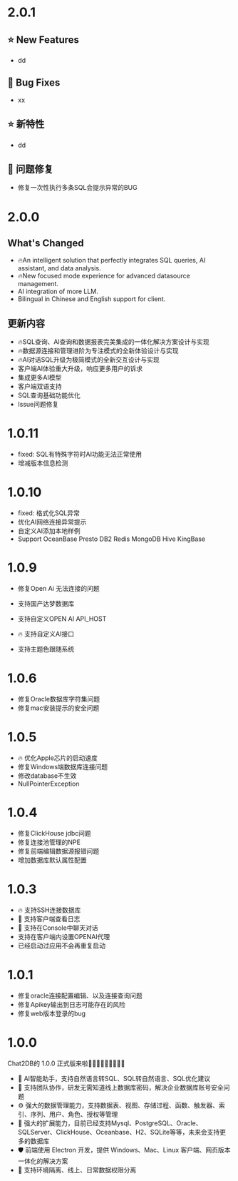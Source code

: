 # 2.0.1
## ⭐ New Features
* dd
## 🐞 Bug Fixes
* xx
## ⭐ 新特性
* dd
## 🐞 问题修复
* 修复一次性执行多条SQL会提示异常的BUG

# 2.0.0
## What's Changed
* 🔥An intelligent solution that perfectly integrates SQL queries, AI assistant, and data analysis.
* 🔥New focused mode experience for advanced datasource management.
* AI integration of more LLM.
* Bilingual in Chinese and English support for client.
## 更新内容
* 🔥SQL查询、AI查询和数据报表完美集成的一体化解决方案设计与实现
* 🔥数据源连接和管理进阶为专注模式的全新体验设计与实现
* 🔥AI对话SQL升级为极简模式的全新交互设计与实现
* 客户端AI体验重大升级，响应更多用户的诉求
* 集成更多AI模型
* 客户端双语支持
* SQL查询基础功能优化
* Issue问题修复

# 1.0.11
* fixed: SQL有特殊字符时AI功能无法正常使用
* 增减版本信息检测

# 1.0.10
* fixed: 格式化SQL异常
* 优化AI网络连接异常提示
* 自定义AI添加本地样例
* Support OceanBase Presto DB2 Redis MongoDB Hive KingBase

# 1.0.9
* 修复Open Ai 无法连接的问题

* 支持国产达梦数据库
* 支持自定义OPEN AI API_HOST
* 🔥 支持自定义AI接口
* 支持主题色跟随系统

# 1.0.6
* 修复Oracle数据库字符集问题
* 修复mac安装提示的安全问题

# 1.0.5
* 🔥 优化Apple芯片的启动速度
* 修复Windows端数据库连接问题
* 修改database不生效
* NullPointerException

# 1.0.4
* 修复ClickHouse jdbc问题
* 修复连接池管理的NPE
* 修复前端编辑数据源报错问题 
* 增加数据库默认属性配置

# 1.0.3
* 🔥 支持SSH连接数据库
* 🎉 支持客户端查看日志
* 🎉 支持在Console中聊天对话
* 支持在客户端内设置OPENAI代理
* 已经启动过应用不会再重复启动

# 1.0.1
* 修复oracle连接配置编辑、以及连接查询问题
* 修复Apikey输出到日志可能存在的风险
* 修复web版本登录的bug

# 1.0.0
Chat2DB的 1.0.0 正式版来啦🎉🎉🎉🎉🎉🎉🎉🎉🎉

* 🌈 AI智能助手，支持自然语言转SQL、SQL转自然语言、SQL优化建议
* 👭 支持团队协作，研发无需知道线上数据库密码，解决企业数据库账号安全问题
* ⚙️ 强大的数据管理能力，支持数据表、视图、存储过程、函数、触发器、索引、序列、用户、角色、授权等管理
* 🔌 强大的扩展能力，目前已经支持Mysql、PostgreSQL、Oracle、SQLServer、ClickHouse、Oceanbase、H2、SQLite等等，未来会支持更多的数据库
* 🛡 前端使用 Electron 开发，提供 Windows、Mac、Linux 客户端、网页版本一体化的解决方案
* 🎁 支持环境隔离、线上、日常数据权限分离
